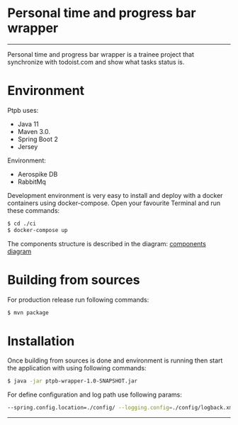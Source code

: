 # Personal time and progress bar wrapper

---

Personal time and progress bar wrapper is a trainee project that synchronize with todoist.com and show what tasks status is.

# Environment
Ptpb uses:
 - Java 11 
 - Maven 3.0.
 - Spring Boot 2
 - Jersey
 
Environment:
 - Aerospike DB
 - RabbitMq

Development environment is very easy to install and deploy with a docker containers using docker-compose.
Open your favourite Terminal and run these commands:

```sh
$ cd ./ci
$ docker-compose up
```

The components structure is described in the diagram: [components diagram](https://docs.google.com/drawings/d/1JHPsG3Z8cL-KdWP3kaqRyCCQeZLN8T1-wlnb3tJdT5o/edit?usp=sharing)


# Building from sources
For production release run following commands:

```sh
$ mvn package
```

# Installation

Once building from sources is done and environment is running then start the application with using following commands:

```sh
$ java -jar ptpb-wrapper-1.0-SNAPSHOT.jar
```

For define configuration and log path use following params:
```sh
--spring.config.location=./config/ --logging.config=./config/logback.xml
```

----
